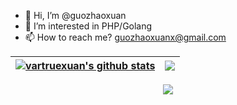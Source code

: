 - 👋 Hi, I’m @guozhaoxuan
- 👀 I’m interested in PHP/Golang
- 📫 How to reach me? guozhaoxuanx@gmail.com

| <a href="https://github.com/vartruexuan"><img align="center" src="https://github-readme-stats.vercel.app/api?username=vartruexuan&theme=tokyonight&show_icons=true" alt="vartruexuan's github stats" /></a> | <a href="https://github.com/vartruexuan"><img align="center" src="https://github-readme-stats-git-masterrstaa-rickstaa.vercel.app/api/top-langs/?username=vartruexuan&layout=compact&theme=cobalt&border_color=001F1E&text_color=09d672&icon_color=00C2C2&title_color=00F1E9" /></a> |
|--------------------------------------------------------------------------------------------------------------------------------------------------------------------------------------------------------------------------------------------------|-----------------------------------------------------------------------------------------------------------------------------------------------------------------------------------------------------------------------------------------------------------------|
<div align="center"><img src="https://cdn.nlark.com/yuque/0/2022/svg/395716/1669209299206-146973c8-7fb2-4620-81a8-564b39bf5851.svg" ></div>
